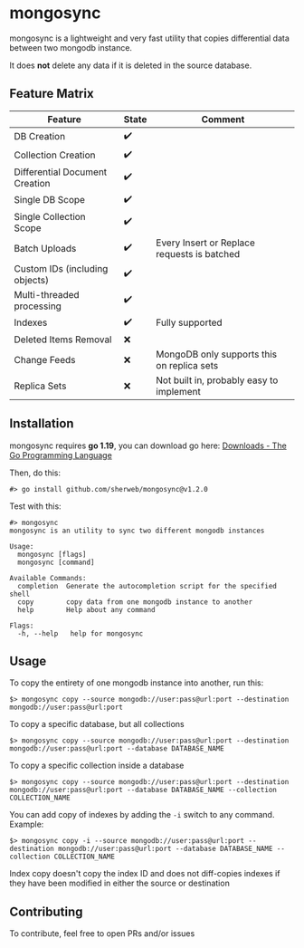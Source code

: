 # mongosync
mongosync is a lightweight and very fast utility that copies differential data between two mongodb instance.

It does **not** delete any data if it is deleted in the source database.

## Feature Matrix
| Feature | State | Comment |
|--|--|--|
| DB Creation | :heavy_check_mark: |
| Collection Creation | :heavy_check_mark: |
| Differential Document Creation | :heavy_check_mark:|
| Single DB Scope | :heavy_check_mark: |
| Single Collection Scope | :heavy_check_mark: |
| Batch Uploads | :heavy_check_mark: | Every Insert or Replace requests is batched |
| Custom IDs (including objects) | :heavy_check_mark: |
| Multi-threaded processing | :heavy_check_mark: |
| Indexes | :heavy_check_mark: | Fully supported |
| Deleted Items Removal | :x: |
| Change Feeds | :x: | MongoDB only supports this on replica sets |
| Replica Sets | :x: | Not built in, probably easy to implement |

## Installation 

mongosync requires **go 1.19**, you can download go here: [Downloads - The Go Programming Language](https://go.dev/dl/)

Then, do this:

    #> go install github.com/sherweb/mongosync@v1.2.0

Test with this:

    #> mongosync
    mongosync is an utility to sync two different mongodb instances

    Usage:
      mongosync [flags]
      mongosync [command]
    
    Available Commands:
      completion  Generate the autocompletion script for the specified shell
      copy        copy data from one mongodb instance to another
      help        Help about any command
    
    Flags:
      -h, --help   help for mongosync

## Usage

To copy the entirety of one mongodb instance into another, run this:

    $> mongosync copy --source mongodb://user:pass@url:port --destination mongodb://user:pass@url:port

To copy a specific database, but all collections

    $> mongosync copy --source mongodb://user:pass@url:port --destination mongodb://user:pass@url:port --database DATABASE_NAME

To copy a specific collection inside a database

    $> mongosync copy --source mongodb://user:pass@url:port --destination mongodb://user:pass@url:port --database DATABASE_NAME --collection COLLECTION_NAME

You can add copy of indexes by adding the `-i` switch to any command. Example:

    $> mongosync copy -i --source mongodb://user:pass@url:port --destination mongodb://user:pass@url:port --database DATABASE_NAME --collection COLLECTION_NAME

Index copy doesn't copy the index ID and does not diff-copies indexes if they have been modified in either the source or destination

## Contributing

To contribute, feel free to open PRs and/or issues
